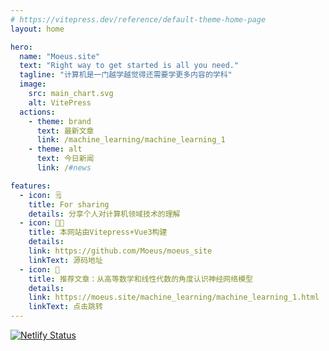 ```yaml
---
# https://vitepress.dev/reference/default-theme-home-page
layout: home

hero:
  name: "Moeus.site"
  text: "Right way to get started is all you need."
  tagline: "计算机是一门越学越觉得还需要学更多内容的学科"
  image:
    src: main_chart.svg
    alt: VitePress
  actions:
    - theme: brand
      text: 最新文章
      link: /machine_learning/machine_learning_1
    - theme: alt
      text: 今日新闻
      link: /#news

features:
  - icon: 🗒
    title: For sharing
    details: 分享个人对计算机领域技术的理解
  - icon: 👨‍💻
    title: 本网站由Vitepress+Vue3构建
    details: 
    link: https://github.com/Moeus/moeus_site
    linkText: 源码地址
  - icon: 🤖
    title: 推荐文章：从高等数学和线性代数的角度认识神经网络模型
    details: 
    link: https://moeus.site/machine_learning/machine_learning_1.html
    linkText: 点击跳转
---
```


[![Netlify Status](https://api.netlify.com/api/v1/badges/0adccbda-572d-4ddd-ab8e-e5d33dd9a08b/deploy-status)](https://app.netlify.com/sites/moeus/deploys)

<NewsCard/>

